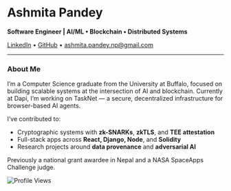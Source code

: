 # Ashmita Pandey

**Software Engineer | AI/ML • Blockchain • Distributed Systems**

[LinkedIn](https://linkedin.com/in/ashmitapandey) • [GitHub](https://github.com/ashmita123) • ashmita.pandey.np@gmail.com

---

### About Me

I’m a Computer Science graduate from the University at Buffalo, focused on building scalable systems at the intersection of AI and blockchain. Currently at Dapi, I’m working on TaskNet — a secure, decentralized infrastructure for browser-based AI agents.

I’ve contributed to:
- Cryptographic systems with **zk-SNARKs**, **zkTLS**, and **TEE attestation**
- Full-stack apps across **React, Django, Node**, and **Solidity**
- Research projects around **data provenance** and **adversarial AI**

Previously a national grant awardee in Nepal and a NASA SpaceApps Challenge judge.

![Profile Views](https://komarev.com/ghpvc/?username=ashmita123&label=Profile%20views&color=0e75b6&style=flat)
